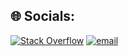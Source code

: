 ## 🌐 Socials:
[![Stack Overflow](https://img.shields.io/badge/-Stackoverflow-FE7A16?logo=stack-overflow&logoColor=white)](https://stackoverflow.com/users/12058672) [![email](https://img.shields.io/badge/Email-D14836?logo=gmail&logoColor=white)](mailto:snowypainter@gmail.com) 
